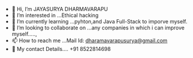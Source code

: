 - 👋 Hi, I’m JAYASURYA DHARMAVARAPU
- 👀 I’m interested in ...Ethical hacking 
- 🌱 I’m currently learning ...pyhton,and Java Full-Stack to imporve myself.
- 💞️ I’m looking to collaborate on ...any companies in which i can improve myself.....,
- 📫 How to reach me ...Mail Id: dharamavarapusurya@gmail.com
- 📲 My contact Details.... +91 8522814698

<!---
surya683/surya683 is a ✨ special ✨ repository because its `README.md` (this file) appears on your GitHub profile.
You can click the Preview link to take a look at your changes.
--->
